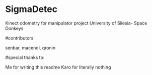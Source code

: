 # SigmaDetec
Kinect odometry for manipulator project University of Silesia- Space Donkeys



#contributors:

senbar,
macendi,
qronin

#special thanks to:


Me for writing this readme
Karo for literally nothing